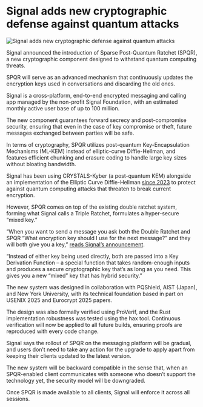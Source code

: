 # Signal adds new cryptographic defense against quantum attacks

![Signal adds new cryptographic defense against quantum attacks](https://www.bleepstatic.com/content/hl-images/2025/09/08/Signal.jpg)

Signal announced the introduction of Sparse Post-Quantum Ratchet (SPQR), a new cryptographic component designed to withstand quantum computing threats.

SPQR will serve as an advanced mechanism that continuously updates the encryption keys used in conversations and discarding the old ones.

Signal is a cross-platform, end-to-end encrypted messaging and calling app managed by the non-profit Signal Foundation, with an estimated monthly active user base of up to 100 million.

The new component guarantees forward secrecy and post-compromise security, ensuring that even in the case of key compromise or theft, future messages exchanged between parties will be safe.

In terms of cryptography, SPQR utilizes post-quantum Key-Encapsulation Mechanisms (ML-KEM) instead of elliptic-curve Diffie-Hellman, and features efficient chunking and erasure coding to handle large key sizes without bloating bandwidth.

Signal has been using CRYSTALS-Kyber (a post-quantum KEM) alongside an implementation of the Elliptic Curve Diffie-Hellman [since 2023](https://www.bleepingcomputer.com/news/security/signal-adds-quantum-resistant-encryption-to-its-e2ee-messaging-protocol/) to protect against quantum computing attacks that threaten to break current encryption.

However, SPQR comes on top of the existing double ratchet system, forming what Signal calls a Triple Ratchet, formulates a hyper-secure “mixed key.”

“When you want to send a message you ask both the Double Ratchet and SPQR “What encryption key should I use for the next message?” and they will both give you a key,” [reads Signal’s announcement](https://signal.org/blog/spqr/).

“Instead of either key being used directly, both are passed into a Key Derivation Function – a special function that takes random-enough inputs and produces a secure cryptographic key that’s as long as you need. This gives you a new “mixed” key that has hybrid security.”

The new system was designed in collaboration with PQShield, AIST (Japan), and New York University, with its technical foundation based in part on USENIX 2025 and Eurocrypt 2025 papers.

The design was also formally verified using ProVerif, and the Rust implementation robustness was tested using the hax tool. Continuous verification will now be applied to all future builds, ensuring proofs are reproduced with every code change.

Signal says the rollout of SPQR on the messaging platform will be gradual, and users don’t need to take any action for the upgrade to apply apart from keeping their clients updated to the latest version.

The new system will be backward compatible in the sense that, when an SPQR-enabled client communicates with someone who doesn’t support the technology yet, the security model will be downgraded.

Once SPQR is made available to all clients, Signal will enforce it across all sessions.